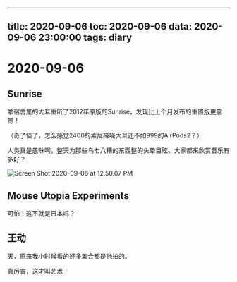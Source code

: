 
---
title: 2020-09-06
toc: 2020-09-06
data: 2020-09-06 23:00:00
tags: diary
---


# 2020-09-06

## Sunrise

拿宿舍里的大耳重听了2012年原版的Sunrise，发现比上个月发布的重置版更震撼！

（奇了怪了，怎么感觉2400的索尼降噪大耳还不如999的AirPods2？）

人类真是愚昧啊，整天为那些乌七八糟的东西整的头晕目眩，大家都来欣赏音乐有多好？

![Screen Shot 2020-09-06 at 12.50.07 PM](https://tva1.sinaimg.cn/large/007S8ZIlgy1gigu50bnacj30m80rak6h.jpg)

## **Mouse Utopia Experiments**

可怕！这不就是日本吗？



## 王动

天，原来我小时候看的好多集合都是他拍的。

真厉害，这才叫艺术！

